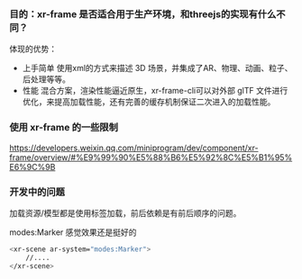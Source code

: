 ### 目的：xr-frame 是否适合用于生产环境，和threejs的实现有什么不同？

体现的优势：

- 上手简单
使用xml的方式来描述 3D 场景，并集成了AR、物理、动画、粒子、后处理等等。
- 性能
混合方案，渲染性能逼近原生，xr-frame-cli可以对外部 glTF 文件进行优化，来提高加载性能，还有完善的缓存机制保证二次进入的加载性能。


### 使用 xr-frame 的一些限制
https://developers.weixin.qq.com/miniprogram/dev/component/xr-frame/overview/#%E9%99%90%E5%88%B6%E5%92%8C%E5%B1%95%E6%9C%9B


### 开发中的问题
加载资源/模型都是使用标签加载，前后依赖是有前后顺序的问题。

modes:Marker 感觉效果还是挺好的

```bash
<xr-scene ar-system="modes:Marker">
    //....
</xr-scene>
```


